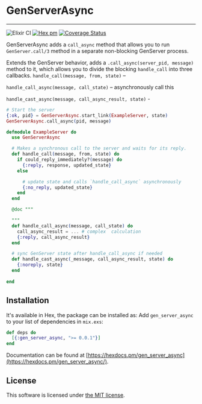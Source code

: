 # GenServerAsync 
-----
![Elixir CI](https://github.com/Kr00lIX/gen_server_async/workflows/Elixir%20CI/badge.svg)
[![Hex pm](https://img.shields.io/hexpm/v/gen_server_async.svg?style=flat)](https://hex.pm/packages/gen_server_async)
[![Coverage Status](https://coveralls.io/repos/github/Kr00lIX/gen_server_async/badge.svg?branch=master)](https://coveralls.io/github/Kr00lIX/gen_server_async?branch=master)


GenServerAsync adds a `call_async` method that allows you to run `GenServer.call/3` method in a separate non-blocking GenServer process.


Extends the GenServer behavior, adds a `.call_async(server_pid, message)` method to it, which allows you to divide the blocking `handle_call` into three callbacks.
`handle_call(message, from, state)` –

`handle_call_async(message, call_state)` – asynchronously call this

`handle_cast_async(message, call_async_result, state)` - 

```elixir
# Start the server
{:ok, pid} = GenServerAsync.start_link(ExampleServer, state)
GenServerAsync.call_async(pid, message)

defmodule ExampleServer do
  use GenServerAsync

  # Makes a synchronous call to the server and waits for its reply.
  def handle_call(message, from, state) do
    if could_reply_immediately?(message) do
      {:reply, response, updated_state}
    else 

      # update state and calls `handle_call_async` asynchronously
      {:no_reply, updated_state}
    end
  end

  @doc """

  """
  def handle_call_async(message, call_state) do
    call_async_result = ... # complex  calculation
    {:reply, call_async_result}
  end

  # sync GenServer state after handle_call_async if needed
  def handle_cast_async(_message, call_async_result, state) do
    {:noreply, state}
  end 
  
end
```


## Installation
It's available in Hex, the package can be installed as:
Add `gen_server_async` to your list of dependencies in `mix.exs`:

```elixir
def deps do
  [{:gen_server_async, ">= 0.0.1"}]
end
```

Documentation can be found at [https://hexdocs.pm/gen_server_async](https://hexdocs.pm/gen_server_async/).


## License
This software is licensed under [the MIT license](LICENSE.md).
